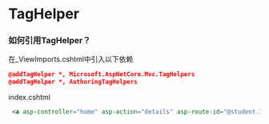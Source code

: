 # TagHelper

### 如何引用TagHelper？

在_ViewImports.cshtml中引入以下依赖

```json
@addTagHelper *, Microsoft.AspNetCore.Mvc.TagHelpers
@addTagHelper *, AuthoringTagHelpers
```

index.cshtml

```html
 <a asp-controller="home" asp-action="details" asp-route-id="@student.Id">查看</a>
```
